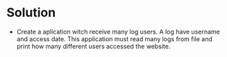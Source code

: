 # Solution
 - Create a aplication witch receive many log users. A log have username and access date. This application must read many logs from file and print how many different users accessed the website.